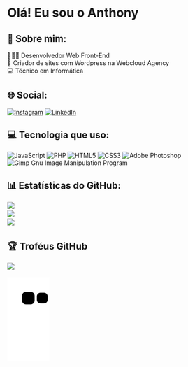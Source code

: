 # Olá! Eu sou o Anthony

## 💫 Sobre mim:
👨🏾‍💻 Desenvolvedor Web Front-End<br>🚩 Criador de sites com Wordpress na Webcloud Agency<br>💻 Técnico em Informática<br>


## 🌐 Social:
[![Instagram](https://img.shields.io/badge/Instagram-%23E4405F.svg?logo=Instagram&logoColor=white)](https://instagram.com/https://www.instagram.com/anthony_kld/) [![LinkedIn](https://img.shields.io/badge/LinkedIn-%230077B5.svg?logo=linkedin&logoColor=white)](https://linkedin.com/in/https://www.linkedin.com/in/anthonytecinf) 

## 💻 Tecnologia que uso:
![JavaScript](https://img.shields.io/badge/javascript-%23323330.svg?style=for-the-badge&logo=javascript&logoColor=%23F7DF1E) ![PHP](https://img.shields.io/badge/php-%23777BB4.svg?style=for-the-badge&logo=php&logoColor=white) ![HTML5](https://img.shields.io/badge/html5-%23E34F26.svg?style=for-the-badge&logo=html5&logoColor=white) ![CSS3](https://img.shields.io/badge/css3-%231572B6.svg?style=for-the-badge&logo=css3&logoColor=white) ![Adobe Photoshop](https://img.shields.io/badge/adobephotoshop-%2331A8FF.svg?style=for-the-badge&logo=adobephotoshop&logoColor=white) ![Gimp Gnu Image Manipulation Program](https://img.shields.io/badge/Gimp-657D8B?style=for-the-badge&logo=gimp&logoColor=FFFFFF)
## 📊 Estatísticas do GitHub:
![](https://github-readme-stats.vercel.app/api?username=anthonyKld&theme=tokyonight&hide_border=true&include_all_commits=false&count_private=false)<br/>
![](https://github-readme-streak-stats.herokuapp.com/?user=anthonyKld&theme=tokyonight&hide_border=true)<br/>
![](https://github-readme-stats.vercel.app/api/top-langs/?username=anthonyKld&theme=tokyonight&hide_border=true&include_all_commits=false&count_private=false&layout=compact)

## 🏆 Troféus GitHub
![](https://github-profile-trophy.vercel.app/?username=anthonyKld&theme=radical&no-frame=true&no-bg=false&margin-w=4)

<!-- Proudly created with GPRM ( https://gprm.itsvg.in ) -->
  
  ![Snake animation](https://github.com/anthonyKld/anthonyKld/blob/output/github-contribution-grid-snake.svg)
</div>
